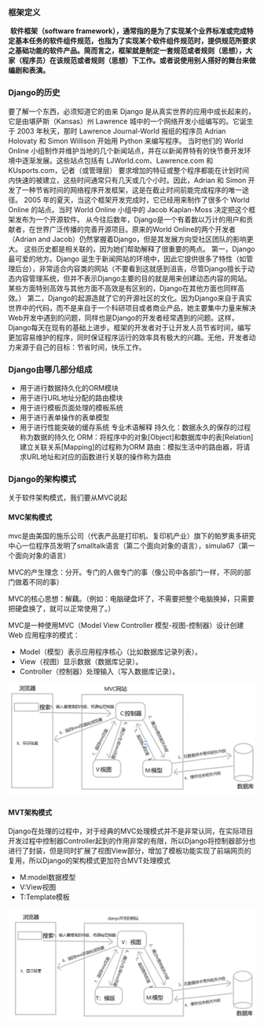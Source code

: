 ### 框架定义

​        **软件框架（software framework），通常指的是为了实现某个业界标准或完成特定基本任务的软件组件规范，也指为了实现某个软件组件规范时，提供规范所要求之基础功能的软件产品。简而言之，框架就是制定一套规范或者规则（思想），大家（程序员）在该规范或者规则（思想）下工作。或者说使用别人搭好的舞台来做编剧和表演。**



### Django的历史

要了解一个东西，必须知道它的由来 
        Django 是从真实世界的应用中成长起来的，它是由堪萨斯（Kansas）州 Lawrence 城中的一个网络开发小组编写的。它诞生于 2003 年秋天，那时 Lawrence Journal-World 报纸的程序员 Adrian Holovaty 和 Simon Willison 开始用 Python 来编写程序。 
        当时他们的 World Online 小组制作并维护当地的几个新闻站点，并在以新闻界特有的快节奏开发环境中逐渐发展。这些站点包括有 LJWorld.com、Lawrence.com 和 KUsports.com，记者（或管理层） 要求增加的特征或整个程序都能在计划时间内快速的被建立，这些时间通常只有几天或几个小时。因此，Adrian 和 Simon 开发了一种节省时间的网络程序开发框架，这是在截止时间前能完成程序的唯一途径。 
        2005 年的夏天，当这个框架开发完成时，它已经用来制作了很多个 World Online 的站点。当时 World Online 小组中的 Jacob Kaplan-Moss 决定把这个框架发布为一个开源软件。 
        从今往后数年，Django是一个有着数以万计的用户和贡献者，在世界广泛传播的完善开源项目。原来的World Online的两个开发者（Adrian and Jacob）仍然掌握着Django，但是其发展方向受社区团队的影响更大。 
这些历史都是相关联的，因为她们帮助解释了很重要的两点。 
        第一，Django最可爱的地方。Django 诞生于新闻网站的环境中，因此它提供很多了特性（如管理后台），非常适合内容类的网站（不要看到这就感到沮丧，尽管Django擅长于动态内容管理系统，但并不表示Django主要的目的就是用来创建动态内容的网站。某些方面特别高效与其他方面不高效是有区别的，Django在其他方面也同样高效。） 
        第二，Django的起源造就了它的开源社区的文化。因为Django来自于真实世界中的代码，而不是来自于一个科研项目或者商业产品，她主要集中力量来解决Web开发中遇到的问题，同样也是Django的开发者经常遇到的问题。这样，Django每天在现有的基础上进步。框架的开发者对于让开发人员节省时间，编写更加容易维护的程序，同时保证程序运行的效率具有极大的兴趣。无他，开发者动力来源于自己的目标：节省时间，快乐工作。



### Django由哪几部分组成

- 用于进行数据持久化的ORM模块
- 用于进行URL地址分配的路由模块
- 用于进行模板页面处理的模板系统
- 用于进行表单操作的表单模型
- 用于进行性能突破的缓存系统 
  专业术语解释 
  持久化：数据永久的保存的过程称为数据的持久化 
  ORM：将程序中的对象[Object]和数据库中的表[Relation]建立关联关系[Mapping]的过程称为ORM 
  路由：模拟生活中的路由器，将请求URL地址和对应的函数进行关联的操作称为路由



### Django的架构模式

关于软件架构模式，我们要从MVC说起

#### MVC架构模式 

mvc是由美国的施乐公司（代表产品是打印机、复印机产业）旗下的帕罗奥多研究中心一位程序员发明了smalltalk语言（第二个面向对象的语言），simula67（第一个面向对象的语言）

MVC的产生理念：分开。专门的人做专门的事（像公司中各部门一样，不同的部门做着不同的事）

MVC的核心思想：解藕。（例如：电脑硬盘坏了，不需要把整个电脑换掉，只需要把硬盘换了，就可以正常使用了。）

MVC是一种使用MVC（Model View Controller 模型-视图-控制器）设计创建 Web 应用程序的模式：

- Model（模型）表示应用程序核心（比如数据库记录列表）。
- View（视图）显示数据（数据库记录）。
- Controller（控制器）处理输入（写入数据库记录）。

![MVC实现过程](.\django相关截图\MVC实现过程.png)

#### MVT架构模式
​       Django在处理的过程中，对于经典的MVC处理模式并不是非常认同，在实际项目开发过程中控制器Controller起到的作用非常的有限，所以Django将控制器部分也进行了封装，但是同时扩展了视图View部分，增加了模板功能实现了前端网页的复用，所以Django的架构模式更加符合MVT处理模式

- M:model数据模型
-  V:View视图
-  T:Template模板
   

![MVT实现过程](.\django相关截图\MVT实现过程.png)

